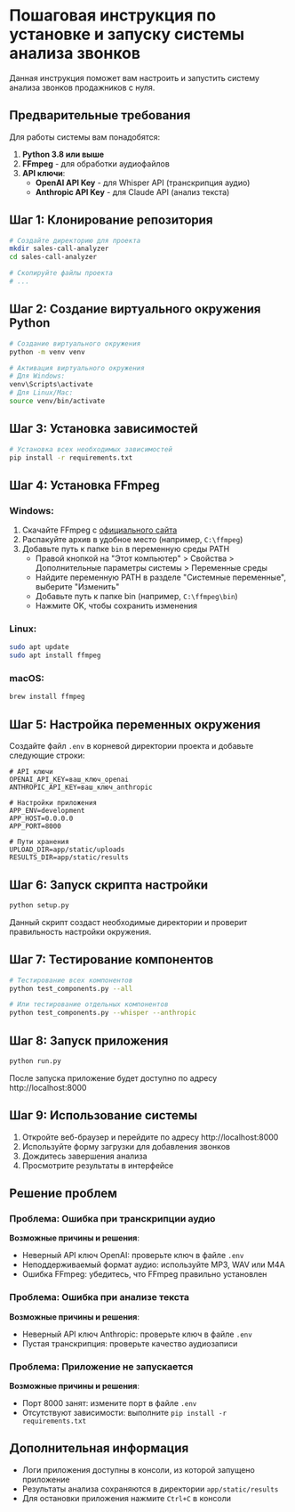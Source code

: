 # Пошаговая инструкция по установке и запуску системы анализа звонков

Данная инструкция поможет вам настроить и запустить систему анализа звонков продажников с нуля.

## Предварительные требования

Для работы системы вам понадобятся:

1. **Python 3.8 или выше**
2. **FFmpeg** - для обработки аудиофайлов
3. **API ключи**:
   - **OpenAI API Key** - для Whisper API (транскрипция аудио)
   - **Anthropic API Key** - для Claude API (анализ текста)

## Шаг 1: Клонирование репозитория

```bash
# Создайте директорию для проекта
mkdir sales-call-analyzer
cd sales-call-analyzer

# Скопируйте файлы проекта
# ...
```

## Шаг 2: Создание виртуального окружения Python

```bash
# Создание виртуального окружения
python -m venv venv

# Активация виртуального окружения
# Для Windows:
venv\Scripts\activate
# Для Linux/Mac:
source venv/bin/activate
```

## Шаг 3: Установка зависимостей

```bash
# Установка всех необходимых зависимостей
pip install -r requirements.txt
```

## Шаг 4: Установка FFmpeg

### Windows:
1. Скачайте FFmpeg с [официального сайта](https://ffmpeg.org/download.html)
2. Распакуйте архив в удобное место (например, `C:\ffmpeg`)
3. Добавьте путь к папке `bin` в переменную среды PATH
   - Правой кнопкой на "Этот компьютер" > Свойства > Дополнительные параметры системы > Переменные среды
   - Найдите переменную PATH в разделе "Системные переменные", выберите "Изменить"
   - Добавьте путь к папке bin (например, `C:\ffmpeg\bin`)
   - Нажмите OK, чтобы сохранить изменения

### Linux:
```bash
sudo apt update
sudo apt install ffmpeg
```

### macOS:
```bash
brew install ffmpeg
```

## Шаг 5: Настройка переменных окружения

Создайте файл `.env` в корневой директории проекта и добавьте следующие строки:

```
# API ключи
OPENAI_API_KEY=ваш_ключ_openai
ANTHROPIC_API_KEY=ваш_ключ_anthropic

# Настройки приложения
APP_ENV=development
APP_HOST=0.0.0.0
APP_PORT=8000

# Пути хранения
UPLOAD_DIR=app/static/uploads
RESULTS_DIR=app/static/results
```

## Шаг 6: Запуск скрипта настройки

```bash
python setup.py
```

Данный скрипт создаст необходимые директории и проверит правильность настройки окружения.

## Шаг 7: Тестирование компонентов

```bash
# Тестирование всех компонентов
python test_components.py --all

# Или тестирование отдельных компонентов
python test_components.py --whisper --anthropic
```

## Шаг 8: Запуск приложения

```bash
python run.py
```

После запуска приложение будет доступно по адресу http://localhost:8000

## Шаг 9: Использование системы

1. Откройте веб-браузер и перейдите по адресу http://localhost:8000
2. Используйте форму загрузки для добавления звонков
3. Дождитесь завершения анализа
4. Просмотрите результаты в интерфейсе

## Решение проблем

### Проблема: Ошибка при транскрипции аудио

**Возможные причины и решения**:
- Неверный API ключ OpenAI: проверьте ключ в файле `.env`
- Неподдерживаемый формат аудио: используйте MP3, WAV или M4A
- Ошибка FFmpeg: убедитесь, что FFmpeg правильно установлен

### Проблема: Ошибка при анализе текста

**Возможные причины и решения**:
- Неверный API ключ Anthropic: проверьте ключ в файле `.env`
- Пустая транскрипция: проверьте качество аудиозаписи

### Проблема: Приложение не запускается

**Возможные причины и решения**:
- Порт 8000 занят: измените порт в файле `.env`
- Отсутствуют зависимости: выполните `pip install -r requirements.txt`

## Дополнительная информация

- Логи приложения доступны в консоли, из которой запущено приложение
- Результаты анализа сохраняются в директории `app/static/results`
- Для остановки приложения нажмите `Ctrl+C` в консоли